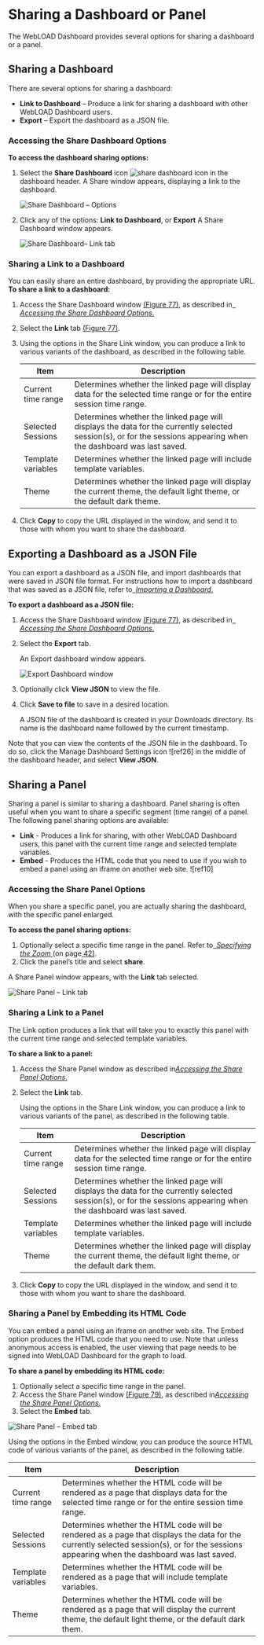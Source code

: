 # Sharing a Dashboard or Panel

The WebLOAD Dashboard provides several options for sharing a dashboard or a panel. 

## Sharing a Dashboard

There are several options for sharing a dashboard: 

- **Link to Dashboard** – Produce a link for sharing a dashboard with other WebLOAD Dashboard users. 
- **Export** – Export the dashboard as a JSON file. 

### Accessing the Share Dashboard Options 

**To access the dashboard sharing options:**

1. Select the **Share Dashboard** icon ![share dashboard icon](../images/share_dash_icon.png) in the dashboard header. A Share window appears, displaying a link to the dashboard. 

   ![Share Dashboard – Options](../images/share_dash_options.png)



2. Click any of the options: **Link to Dashboard**, or **Export** A Share Dashboard window appears. 

   ![Share Dashboard– Link tab](../images/share_dash_link_tab.png)



### Sharing a Link to a Dashboard

You can easily share an entire dashboard, by providing the appropriate URL. **To share a link to a dashboard:** 

1. Access the Share Dashboard window [(Figure 77)](#_page72_x54.00_y286.04), as described in[` `*Accessing the Share Dashboard Options*.](#_page71_x54.00_y360.04) 

1. Select the **Link** tab [(Figure 77)](#_page72_x54.00_y286.04). 

1. Using the options in the Share Link window, you can produce a link to various variants of the dashboard, as described in the following table.

   | **Item**           | **Description**                                              |
   | ------------------ | ------------------------------------------------------------ |
   | Current time range | Determines whether the linked page will display data for the selected  time range or for the entire session time range. |
   | Selected Sessions  | Determines whether the  linked page will displays the data for the currently selected session(s), or  for the sessions appearing when the dashboard was last saved. |
   | Template variables | Determines whether the  linked page will include template variables. |
   | Theme              | Determines whether the linked page will display the current theme,  the default light theme, or the default dark theme. |

   

1. Click **Copy** to copy the URL displayed in the window, and send it to those with whom you want to share the dashboard.  



## Exporting a Dashboard as a JSON File

You can export a dashboard as a JSON file, and import dashboards that were saved in JSON file format. For instructions how to import a dashboard that was saved as a JSON file, refer to[` `*Importing a Dashboard*.](#_page65_x109.00_y661.04) 

**To export a dashboard as a JSON file:** 

1. Access the Share Dashboard window [(Figure 77)](#_page72_x54.00_y286.04), as described in[` `*Accessing the Share Dashboard Options*.](#_page71_x54.00_y360.04) 

1. Select the **Export** tab.

   An Export dashboard window appears. 

   ![Export Dashboard window](../images/export_dash_window.png)

1. Optionally click **View JSON** to view the file. 

3. Click **Save to file** to save in a desired location. 

   A JSON file of the dashboard is created in your Downloads directory. Its name is the dashboard name followed by the current timestamp. 

Note that you can view the contents of the JSON file in the dashboard. To do so, click the Manage Dashboard Settings icon ![ref26] in the middle of the dashboard header, and select **View JSON**. 

## Sharing a Panel

Sharing a panel is similar to sharing a dashboard. Panel sharing is often useful when you want to share a specific segment (time range) of a panel. The following panel sharing options are available: 

- **Link** - Produces a link for sharing, with other WebLOAD Dashboard users, this panel with the current time range and selected template variables. 
- **Embed** - Produces the HTML code that you need to use if you wish to embed a panel using an iframe on another web site. ![ref10]

### Accessing the Share Panel Options

When you share a specific panel, you are actually sharing the dashboard, with the specific panel enlarged. 

**To access the panel sharing options:** 

1. Optionally select a specific time range in the panel. Refer to[` `*Specifying the Zoom* ](#_page47_x54.00_y311.04)(on page[ 42)](#_page47_x54.00_y311.04). 
1. Click the panel’s title and select **share**. 

A Share Panel window appears, with the **Link** tab selected. 

![Share Panel – Link tab](../images/share_panel_link_tab.png)



### Sharing a Link to a Panel

The Link option produces a link that will take you to exactly this panel with the current time range and selected template variables. 

**To share a link to a panel:** 

1. Access the Share Panel window as described in[*Accessing the Share Panel Options*.](#_page74_x54.00_y78.04) 

1. Select the **Link** tab. 

   Using the options in the Share Link window, you can produce a link to various variants of the panel, as described in the following table. 

   | **Item**           | **Description**                                              |
   | ------------------ | ------------------------------------------------------------ |
   | Current time range | Determines whether the  linked page will display data for the selected time range or for the entire  session time range. |
   | Selected  Sessions | Determines whether the  linked page will displays the data for the currently selected session(s), or  for the sessions appearing when the dashboard was last saved. |
   | Template variables | Determines whether the  linked page will include template variables. |
   | Theme              | Determines whether the  linked page will display the current theme, the default light theme, or the  default dark them. |

1. Click **Copy** to copy the URL displayed in the window, and send it to those with whom you want to share the dashboard. 



### Sharing a Panel by Embedding its HTML Code

You can embed a panel using an iframe on another web site. The Embed option produces the HTML code that you need to use. Note that unless anonymous access is enabled, the user viewing that page needs to be signed into WebLOAD Dashboard for the graph to load. 

**To share a panel by embedding its HTML code:** 

1. Optionally select a specific time range in the panel.
2. Access the Share Panel window [(Figure 79)](#_page74_x54.00_y462.04), as described in[*Accessing the Share Panel Options*.](#_page74_x54.00_y78.04) 
3. Select the **Embed** tab. 

![Share Panel – Embed tab](../images/share_panel_embed.jpeg)



Using the options in the Embed window, you can produce the source HTML code of various variants of the panel, as described in the following table. 

| **Item**           | **Description**                                              |
| ------------------ | ------------------------------------------------------------ |
| Current time range | Determines whether the  HTML code will be rendered as a page that displays data for the selected time  range or for the entire session time range. |
| Selected Sessions  | Determines whether the  HTML code will be rendered as a page that displays the data for the currently  selected session(s), or for the sessions appearing when the dashboard was  last saved. |
| Template variables | Determines whether the  HTML code will be rendered as a page that will include template variables. |
| Theme              | Determines whether the  HTML code will be rendered as a page that will display the current theme, the  default light theme, or the default dark them. |

